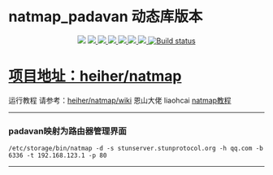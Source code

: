# natmap_padavan 动态库版本
<p align="center">
<a href="https://hits.seeyoufarm.com"><img src="https://hits.seeyoufarm.com/api/count/incr/badge.svg?url=https%3A%2F%2Fgithub.com%2Flmq8267%2Fnatmap_padavan&count_bg=%2395C10D&title_bg=%23555555&icon=github.svg&icon_color=%238DC409&title=%E8%AE%BF%E9%97%AE%E6%95%B0&edge_flat=false"/></a>
<a href="https://github.com/lmq8267/natmap_padavan/releases"><img src="https://img.shields.io/github/downloads/lmq8267/natmap_padavan/total">
<a href="https://github.com/lmq8267/natmap_padavan/graphs/contributors"><img src="https://img.shields.io/github/contributors-anon/lmq8267/natmap_padavan">
<a href="https://github.com/lmq8267/natmap_padavan/releases/"><img src="https://img.shields.io/github/release/lmq8267/natmap_padavan">
<a href="https://github.com/lmq8267/natmap_padavan/issues"><img src="https://img.shields.io/github/issues-raw/lmq8267/natmap_padavan">
<a href="https://github.com/lmq8267/natmap_padavan/discussions"><img src="https://img.shields.io/github/discussions/lmq8267/natmap_padavan">
<a href="GitHub repo size"><img src="https://img.shields.io/github/repo-size/lmq8267/natmap_padavan?color=red&style=flat-square">
<a href="https://github.com/lmq8267/natmap_padavan/actions?query=workflow%3ABuild"><img src="https://img.shields.io/github/actions/workflow/status/lmq8267/natmap_padavan/编译natmap.yml?branch=main" alt="Build status">
</p>
  
# 项目地址：[heiher/natmap](https://github.com/heiher/natmap)

运行教程 请参考：[heiher/natmap/wiki](https://github.com/heiher/natmap/wiki)
恩山大佬 liaohcai [natmap教程](https://www.right.com.cn/forum/forum.php?mod=viewthread&tid=8369948&page=1&extra=#pid20219385
)

------------------------------------------------------------------------------

### padavan映射为路由器管理界面
```shell
/etc/storage/bin/natmap -d -s stunserver.stunprotocol.org -h qq.com -b 6336 -t 192.168.123.1 -p 80
```
------------------------------------------------------------------------------

